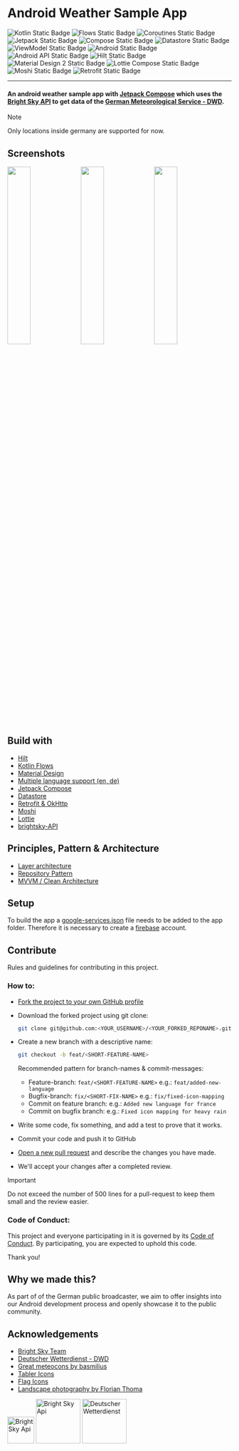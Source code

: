 # Android Weather Sample App

<div>
<img alt="Kotlin Static Badge" src="https://img.shields.io/badge/Kotlin-7f52ff?style=for-the-badge&logo=Kotlin&logoColor=ffffff">
<img alt="Flows Static Badge" src="https://img.shields.io/badge/Flows-7f52ff?style=for-the-badge">
<img alt="Coroutines Static Badge" src="https://img.shields.io/badge/Coroutines-7f52ff?style=for-the-badge">
<img alt="Jetpack Static Badge" src="https://img.shields.io/badge/Jetpack-3983f9?style=for-the-badge&logo=JetpackCompose&logoColor=ffffff">
<img alt="Compose Static Badge" src="https://img.shields.io/badge/Compose-3983f9?style=for-the-badge">
<img alt="Datastore Static Badge" src="https://img.shields.io/badge/Datastore-3983f9?style=for-the-badge">
<img alt="ViewModel Static Badge" src="https://img.shields.io/badge/ViewModel-3983f9?style=for-the-badge">
<img alt="Android Static Badge" src="https://img.shields.io/badge/Android-34a853?style=for-the-badge&logo=Android&logoColor=ffffff">
<img alt="Android API Static Badge" src="https://img.shields.io/badge/API%2024%2B-34a853?style=for-the-badge">
<img alt="Hilt Static Badge" src="https://img.shields.io/badge/Hilt-34a853?style=for-the-badge">
<img alt="Material Design 2 Static Badge" src="https://img.shields.io/badge/Material%20Design%202-747474?style=for-the-badge&logo=MaterialDesign&logoColor=ffffff">
<img alt="Lottie Compose Static Badge" src="https://img.shields.io/badge/Lottie Compose-04d1c1?style=for-the-badge&logo=airbnb&logoColor=ffffff">
<img alt="Moshi Static Badge" src="https://img.shields.io/badge/Moshi-333333?style=for-the-badge&logo=Square&logoColor=ffffff">
<img alt="Retrofit Static Badge" src="https://img.shields.io/badge/Retrofit-47b983?style=for-the-badge&logo=square&logoColor=ffffff">
</div>

---

#### An android weather sample app with [Jetpack Compose](https://developer.android.com/jetpack/compose?gclid=CjwKCAiApuCrBhAuEiwA8VJ6Jv6a4ODF3hlsKL1xSl8aBWfprO7tOZ-vFEOYSQh0lT7d1XHemHpnExoCnfIQAvD_BwE&gclsrc=aw.ds) which uses the [Bright Sky API](https://brightsky.dev/) to get data of the [German Meteorological Service - DWD](https://www.dwd.de/EN/ourservices/opendata/opendata.html).

> [!NOTE]
> Only locations inside germany are supported for now.

## Screenshots

<p align="left">
<img src="https://github.com/public-value-tech/pub-android-weather-sample/assets/36038891/4a691a6a-588c-4e40-8c54-529899fb9764" width="32%"/>
<img src="https://github.com/public-value-tech/pub-android-weather-sample/assets/36038891/c2c12839-8465-4497-b589-a806ec562a7a" width="32%"/>
<img src="https://github.com/public-value-tech/pub-android-weather-sample/assets/36038891/c5d985d1-9341-40a0-bdf2-f79fc1bb9588" width="32%"/>
</p>

## Build with

- [Hilt](https://developer.android.com/training/dependency-injection/hilt-android)
- [Kotlin Flows](https://kotlinlang.org/docs/reference/coroutines/flow.html)
- [Material Design](https://m2.material.io/)
- [Multiple language support (en, de)](https://developer.android.com/training/basics/supporting-devices/languages)
- [Jetpack Compose](https://developer.android.com/jetpack/compose?)
- [Datastore](https://developer.android.com/topic/libraries/architecture/datastore)
- [Retrofit & OkHttp](https://github.com/square/retrofit)
- [Moshi](https://github.com/square/moshi)
- [Lottie](https://github.com/airbnb/lottie-android)
- [brightsky-API](https://brightsky.dev/)

## Principles, Pattern & Architecture

- [Layer architecture](https://developer.android.com/topic/architecture#common-principles)
- [Repository Pattern](https://developer.android.com/codelabs/basic-android-kotlin-training-repository-pattern#0)
- [MVVM / Clean Architecture](https://medium.com/@ami0275/mvvm-clean-architecture-pattern-in-android-with-use-cases-eff7edc2ef76)

## Setup

To build the app
a [google-services.json](https://support.google.com/firebase/answer/7015592?hl=en#android&zippy=%2Cin-this-article) file needs to
be added to the app folder. Therefore it is necessary to create
a [firebase](https://support.google.com/appsheet/answer/10104995?hl=en) account.

## Contribute

Rules and guidelines for contributing in this project.

### How to:

- [Fork the project to your own GitHub profile](https://help.github.com/articles/fork-a-repo/)
- Download the forked project using git clone:

    ```sh
    git clone git@github.com:<YOUR_USERNAME>/<YOUR_FORKED_REPONAME>.git
    ```
- Create a new branch with a descriptive name:

    ```sh
    git checkout -b feat/<SHORT-FEATURE-NAME>
    ```
    
    Recommended pattern for branch-names & commit-messages:
    - Feature-branch: ```feat/<SHORT-FEATURE-NAME>``` e.g.: ```feat/added-new-language```
    - Bugfix-branch: ```fix/<SHORT-FIX-NAME>``` e.g.: ```fix/fixed-icon-mapping```
    - Commit on feature branch: e.g.: ```Added new language for france```
    - Commit on bugfix branch: e.g.: ```Fixed icon mapping for heavy rain```
    
- Write some code, fix something, and add a test to prove that it works.
- Commit your code and push it to GitHub
- [Open a new pull request](https://help.github.com/articles/creating-a-pull-request/) and describe the changes you have made.
- We'll accept your changes after a completed review.

> [!IMPORTANT]
> Do not exceed the number of 500 lines for a pull-request to keep them small and the review easier.

### Code of Conduct:

This project and everyone participating in it is governed by its [Code of Conduct](CODE_OF_CONDUCT.md). By participating, you are
expected to uphold this code.

Thank you!

## Why we made this?
As part of of the German public broadcaster, we aim to offer insights into our Android development process and openly showcase it to the public community.

## Acknowledgements

- [Bright Sky Team](https://github.com/jdemaeyer/brightsky)
- [Deutscher Wetterdienst - DWD](https://www.dwd.de/)
- [Great meteocons by basmilius](https://github.com/basmilius/weather-icons)
- [Tabler Icons](https://github.com/tabler/tabler-icons)
- [Flag Icons](https://github.com/lipis/flag-icons/tree/main)
- [Landscape photography by Florian Thoma](https://www.instagram.com/flori.thoma/)

<a href="https://pub.tech/"><img src="https://pub.tech/_next/static/media/pub_logo_aqua.3362b8ee.png" alt="Bright Sky Api" height="60"></a>
<a href="https://github.com/jdemaeyer/brightsky"><img src="https://raw.githubusercontent.com/jdemaeyer/brightsky/280f2901013c1b7f16d2f30549ad14aa51067703/docs/favicon.svg" alt="Bright Sky Api" height="100"></a>
<a href="https://www.dwd.de/"><img src="https://raw.githubusercontent.com/jdemaeyer/brightsky/280f2901013c1b7f16d2f30549ad14aa51067703/docs/img/dwd.svg" alt="Deutscher Wetterdienst" height="100"></a>
